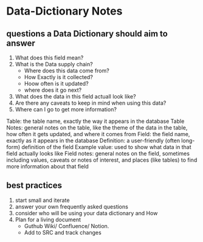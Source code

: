 # Data-Dictionary Notes

## questions a Data Dictionary should aim to answer

1. What does this field mean?
2. What is the Data supply chain?
    - Where does this data come from?
    - How Exactly is it collected?
    - Hoow often is it updated?
    - where does it go next?
3. What does the data in this field actuall look like?
4. Are there any caveats to keep in mind when using this data?
5. Where can I go to get more information?

Table: the table name, exactly the way it appears in the database
Table Notes: general notes on the table, like the theme of the data in the table, how often it gets updated, and where it comes from
Field: the field name, exactly as it appears in the database
Definition: a user-friendly (often long-form) definition of the field
Example value: used to show what data in that field actually looks like
Field notes: general notes on the field, sometimes including values, caveats or notes of interest, and places (like tables) to find more information about that field

## best practices

1. start small and iterate
2. answer your own frequently asked questions
3. consider who will be using your data dictionary and How
4. Plan for a living document
    - Guthub Wiki/ Confluence/ Notion.
    - Add to SRC and track changes